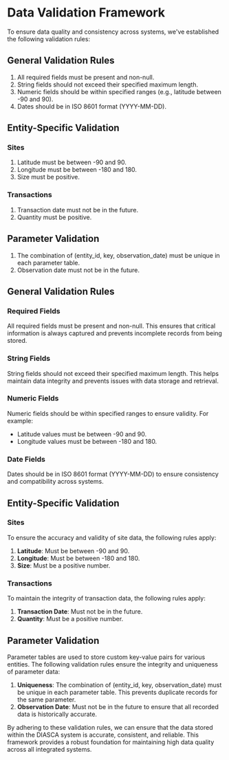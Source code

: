 
# Data Validation Framework

To ensure data quality and consistency across systems, we've established the following validation rules:

## General Validation Rules

1. All required fields must be present and non-null.
2. String fields should not exceed their specified maximum length.
3. Numeric fields should be within specified ranges (e.g., latitude between -90 and 90).
4. Dates should be in ISO 8601 format (YYYY-MM-DD).

## Entity-Specific Validation

### Sites

1. Latitude must be between -90 and 90.
2. Longitude must be between -180 and 180.
3. Size must be positive.

### Transactions

1. Transaction date must not be in the future.
2. Quantity must be positive.

## Parameter Validation

1. The combination of (entity_id, key, observation_date) must be unique in each parameter table.
2. Observation date must not be in the future.

## General Validation Rules

### Required Fields

All required fields must be present and non-null. This ensures that critical information is always captured and prevents incomplete records from being stored.

### String Fields

String fields should not exceed their specified maximum length. This helps maintain data integrity and prevents issues with data storage and retrieval.

### Numeric Fields

Numeric fields should be within specified ranges to ensure validity. For example:
- Latitude values must be between -90 and 90.
- Longitude values must be between -180 and 180.

### Date Fields

Dates should be in ISO 8601 format (YYYY-MM-DD) to ensure consistency and compatibility across systems.

## Entity-Specific Validation

### Sites

To ensure the accuracy and validity of site data, the following rules apply:

1. **Latitude**: Must be between -90 and 90.
2. **Longitude**: Must be between -180 and 180.
3. **Size**: Must be a positive number.

### Transactions

To maintain the integrity of transaction data, the following rules apply:

1. **Transaction Date**: Must not be in the future.
2. **Quantity**: Must be a positive number.

## Parameter Validation

Parameter tables are used to store custom key-value pairs for various entities. The following validation rules ensure the integrity and uniqueness of parameter data:

1. **Uniqueness**: The combination of (entity_id, key, observation_date) must be unique in each parameter table. This prevents duplicate records for the same parameter.
2. **Observation Date**: Must not be in the future to ensure that all recorded data is historically accurate.

By adhering to these validation rules, we can ensure that the data stored within the DIASCA system is accurate, consistent, and reliable. This framework provides a robust foundation for maintaining high data quality across all integrated systems.
